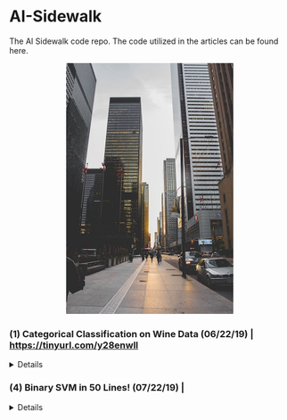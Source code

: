 # AI-Sidewalk
The AI Sidewalk code repo. The code utilized in the articles can be found here.
<p align="center">
<img src=https://github.com/ShantanuPhadke/AI-Sidewalk/blob/master/architectural-design-architecture-buildings-990094.jpg>
</p>

### (1) Categorical Classification on Wine Data (06/22/19) | https://tinyurl.com/y28enwll
<details>
  <h4>Instructions to Run Code:</h4>
  <p>
    Go into the 1_Categorical_Classification folder<br>
    python3 data_splitter.py<br>
    python3 pipeline.py<br>
  <p>
</details>  

### (4) Binary SVM in 50 Lines! (07/22/19) | 
<details>
  <h4>Instructions to Run Code:</h4>
  <p>
    Go into the 4_Coding_Binary_SVM<br>
    jupyter notebook<br>
    Run the code blocks in the BinarySVM notebook<br>
  </p>
</details>
  
